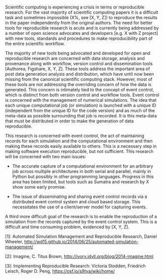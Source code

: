 Scientific computing is experiencing a crisis in terms or reproducible
research. For the vast majority of scientific computing papers it is a
difficult task and sometimes impossible (X%, see [X, Y, Z]) to
reproduce the results in the paper independently from the original
authors. The need for better tools for reproducible research is acute
and is currently being addressed by a number of open science advocates
and developers [e.g. X with Z project] with new tools, standards and
procedures to make reproducibility part of the entire scientific
workflow.

The majority of new tools being advocated and developed for open and
reproducible research are concerned with data storage, analysis and
provenance along with workflow, version control and dissemination
tools [Authorea, Figshare, X, Y, Z]. These tools address the important
area of post data generation analysis and distribution, which have
until now been missing from the canonical scientific computing stack.
However, most of these tools are not addressing the overriding concern
of how the data is generated. This concern is intimately tied to the
concept of event control, which is distinct from both version control
and workflow tools. Event control is concerned with the management of
numerical simulations. The idea that each unique computational job (or
simulation) is launched with a unique ID (independent from the unique
ID for the code version) and as much of the meta-data as possible
surrounding that job is recorded. It is this meta-data that must be
distributed in order to make the generation of data reproducible.

This research is concerned with event control, the act of maintaining
records for each simulation and the computational environment and then
making these records easily available to others. This is a necessary
step in making software execution reproducible, but not
sufficient. This research will be concerned with two main issues:

 * The accurate capture of a computational environment for an arbitrary
   job across multiple architectures in both serial and parallel,
   mainly in Python but possibly in other programming
   languages. Progress in this area has been limited, but tools such
   as Sumatra and research by X show some early promise.

 * The issue of disseminating and sharing event control records via a
   distributed event control system and cloud based storage. This
   necessitates the use of a client/server model for capturing events.

A third more difficult goal of the research is to enable the
reproduction of a simulation from the records captured by the event
control system. This is a difficult and time consuming problem,
evidenced by [X, Y, Z].

[1]: Automated Simulation Management and Reproducible Research, Daniel
Wheeler,
http://wd15.github.io/2014/06/25/automated-simulation-management/

[2]: Imagine, C. Titus Brown, http://ivory.idyll.org/blog/2014-imagine.html

[3]: Implementing Reproducible Research: Victoria Stodden, Friedrich
Leisch, Roger D. Peng, https://osf.io/s9tya/wiki/home/
